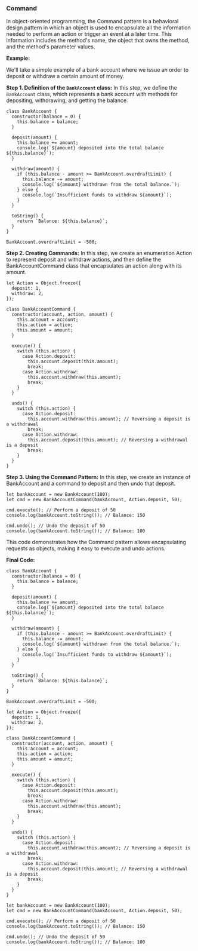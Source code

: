 ### Command

In object-oriented programming, the Command pattern is a behavioral design pattern in which an object is used to encapsulate all the information needed to perform an action or trigger an event at a later time. This information includes the method's name, the object that owns the method, and the method's parameter values.

**Example:**

We'll take a simple example of a bank account where we issue an order to deposit or withdraw a certain amount of money.

**Step 1. Definition of the `BankAccount` class:** In this step, we define the `BankAccount` class, which represents a bank account with methods for depositing, withdrawing, and getting the balance.

```
class BankAccount {
  constructor(balance = 0) {
    this.balance = balance;
  }
  
  deposit(amount) {
    this.balance += amount;
    console.log(`${amount} deposited into the total balance ${this.balance}`);
  }
  
  withdraw(amount) {
    if (this.balance - amount >= BankAccount.overdraftLimit) {
      this.balance -= amount;
      console.log(`${amount} withdrawn from the total balance.`);
    } else {
      console.log(`Insufficient funds to withdraw ${amount}`);
    }
  }
  
  toString() {
    return `Balance: ${this.balance}`;
  }
}

BankAccount.overdraftLimit = -500;
```

**Step 2. Creating Commands:** In this step, we create an enumeration Action to represent deposit and withdraw actions, and then define the BankAccountCommand class that encapsulates an action along with its amount.

```
let Action = Object.freeze({
  deposit: 1,
  withdraw: 2,
});

class BankAccountCommand {
  constructor(account, action, amount) {
    this.account = account;
    this.action = action;
    this.amount = amount;
  }
  
  execute() {
    switch (this.action) {
      case Action.deposit:
        this.account.deposit(this.amount);
        break;
      case Action.withdraw:
        this.account.withdraw(this.amount);
        break;
    }
  }
  
  undo() {
    switch (this.action) {
      case Action.deposit:
        this.account.withdraw(this.amount); // Reversing a deposit is a withdrawal
        break;
      case Action.withdraw:
        this.account.deposit(this.amount); // Reversing a withdrawal is a deposit
        break;
    }
  }
}

```

**Step 3. Using the Command Pattern:** In this step, we create an instance of BankAccount and a command to deposit and then undo that deposit.

```
let bankAccount = new BankAccount(100);
let cmd = new BankAccountCommand(bankAccount, Action.deposit, 50);

cmd.execute(); // Perform a deposit of 50
console.log(bankAccount.toString()); // Balance: 150

cmd.undo(); // Undo the deposit of 50
console.log(bankAccount.toString()); // Balance: 100
```

This code demonstrates how the Command pattern allows encapsulating requests as objects, making it easy to execute and undo actions.

**Final Code:** 

```
class BankAccount {
  constructor(balance = 0) {
    this.balance = balance;
  }
  
  deposit(amount) {
    this.balance += amount;
    console.log(`${amount} deposited into the total balance ${this.balance}`);
  }
  
  withdraw(amount) {
    if (this.balance - amount >= BankAccount.overdraftLimit) {
      this.balance -= amount;
      console.log(`${amount} withdrawn from the total balance.`);
    } else {
      console.log(`Insufficient funds to withdraw ${amount}`);
    }
  }
  
  toString() {
    return `Balance: ${this.balance}`;
  }
}

BankAccount.overdraftLimit = -500;

let Action = Object.freeze({
  deposit: 1,
  withdraw: 2,
});

class BankAccountCommand {
  constructor(account, action, amount) {
    this.account = account;
    this.action = action;
    this.amount = amount;
  }
  
  execute() {
    switch (this.action) {
      case Action.deposit:
        this.account.deposit(this.amount);
        break;
      case Action.withdraw:
        this.account.withdraw(this.amount);
        break;
    }
  }
  
  undo() {
    switch (this.action) {
      case Action.deposit:
        this.account.withdraw(this.amount); // Reversing a deposit is a withdrawal
        break;
      case Action.withdraw:
        this.account.deposit(this.amount); // Reversing a withdrawal is a deposit
        break;
    }
  }
}

let bankAccount = new BankAccount(100);
let cmd = new BankAccountCommand(bankAccount, Action.deposit, 50);

cmd.execute(); // Perform a deposit of 50
console.log(bankAccount.toString()); // Balance: 150

cmd.undo(); // Undo the deposit of 50
console.log(bankAccount.toString()); // Balance: 100
```